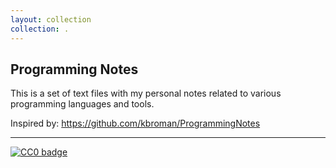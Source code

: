 ```yaml
---
layout: collection
collection: .
---
```


## Programming Notes

This is a set of text files with my personal notes related to various
programming languages and tools. 

Inspired by: https://github.com/kbroman/ProgrammingNotes

---

[![CC0 badge](http://i.creativecommons.org/p/zero/1.0/88x31.png)](http://creativecommons.org/publicdomain/zero/1.0/)
